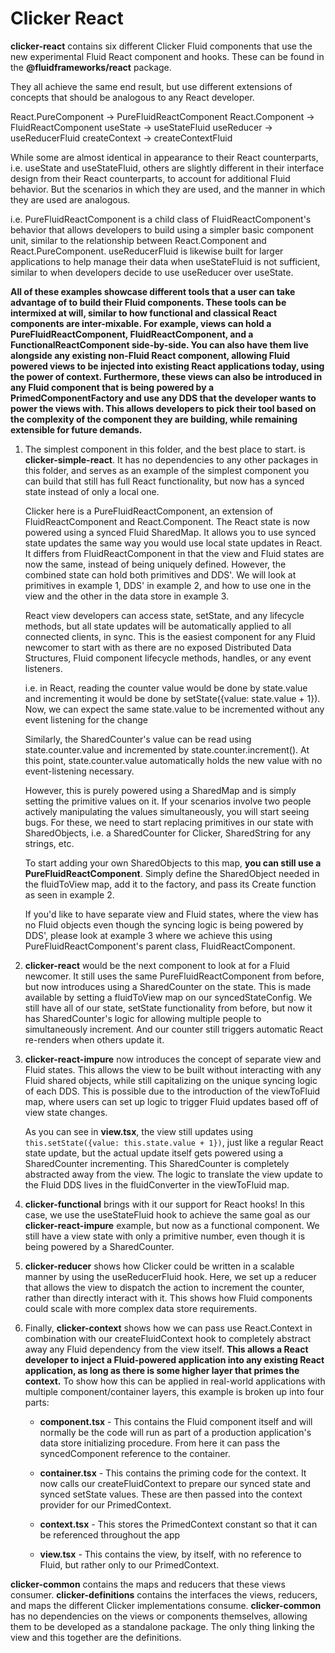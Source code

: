 # Clicker React

**clicker-react** contains six different Clicker Fluid components that use the new experimental Fluid React component and hooks. These can be found in the **@fluidframeworks/react** package.

They all achieve the same end result, but use different extensions of concepts that should be analogous to any React developer.

React.PureComponent &rarr; PureFluidReactComponent
React.Component &rarr; FluidReactComponent
useState &rarr; useStateFluid
useReducer &rarr; useReducerFluid
createContext &rarr; createContextFluid

While some are almost identical in appearance to their React counterparts, i.e. useState and useStateFluid, others are slightly different in their interface design from their React counterparts, to account for additional Fluid behavior. But the scenarios in which they are used, and the manner in which they are used are analogous.

i.e. PureFluidReactComponent is a child class of FluidReactComponent's behavior that allows developers to build using a simpler basic component unit, similar to the relationship between React.Component and React.PureComponent. useReducerFluid is likewise built for larger applications to help manage their data when useStateFluid is not sufficient, similar to when developers decide to use useReducer over useState.

**All of these examples showcase different tools that a user can take advantage of to build their Fluid components. These tools can be intermixed at will, similar to how functional and classical React components are inter-mixable. For example, views can hold a PureFluidReactComponent, FluidReactComponent, and a FunctionalReactComponent side-by-side. You can also have them live alongside any existing non-Fluid React component, allowing Fluid powered views to be injected into existing React applications today, using the power of context. Furthermore, these views can also be introduced in any Fluid component that is being powered by a PrimedComponentFactory and use any DDS that the developer wants to power the views with. This allows developers to pick their tool based on the complexity of the component they are building, while remaining extensible for future demands.**

1) The simplest component in this folder, and the best place to start. is **clicker-simple-react**. It has no dependencies to any other packages in this folder, and serves as an example of the simplest component you can build that still has full React functionality, but now has a synced state instead of only a local one.

    Clicker here is a PureFluidReactComponent, an extension of FluidReactComponent and React.Component. The React state is now powered using a synced Fluid SharedMap. It allows you to use synced state updates the same way you would use local state updates in React. It differs from FluidReactComponent in that the view and Fluid states are now the same, instead of being uniquely defined. However, the combined state can hold both primitives and DDS'. We will look at primitives in example 1, DDS' in example 2, and how to use one in the view and the other in the data store in example 3.

    React view developers can access state, setState, and any lifecycle methods, but all state updates will be automatically applied to all connected clients, in sync. This is the easiest component for any Fluid newcomer to start with as there are no exposed Distributed Data Structures, Fluid component lifecycle methods, handles, or any event listeners.

    i.e. in React, reading the counter value would be done by state.value and incrementing it would be done by setState({value: state.value + 1}). Now, we can expect the same state.value to be incremented without any event listening for the change

    Similarly, the SharedCounter's value can be read using state.counter.value and incremented by state.counter.increment(). At this point, state.counter.value automatically holds the new value with no event-listening necessary.

    However, this is purely powered using a SharedMap and is simply setting the primitive values on it. If your scenarios involve two people actively manipulating the values simultaneously, you will start seeing bugs. For these, we need to start replacing primitives in our state with SharedObjects, i.e. a SharedCounter for Clicker, SharedString for any strings, etc.

    To start adding your own SharedObjects to this map, **you can still use a PureFluidReactComponent**. Simply define the SharedObject needed in the fluidToView map, add it to the factory, and pass its Create function as seen in example 2.

    If you'd like to have separate view and Fluid states, where the view has no Fluid objects even though the syncing logic is being powered by DDS', please look at example 3 where we achieve this using PureFluidReactComponent's parent class, FluidReactComponent.

2) **clicker-react** would be the next component to look at for a Fluid newcomer. It still uses the same PureFluidReactComponent from before, but now introduces using a SharedCounter on the state. This is made available by setting a fluidToView map on our syncedStateConfig. We still have all of our state, setState functionality from before, but now it has SharedCounter's logic for allowing multiple people to simultaneously increment. And our counter still triggers automatic React re-renders when others update it.

3) **clicker-react-impure** now introduces the concept of separate view and Fluid states. This allows the view to be built without interacting with any Fluid shared objects, while still capitalizing on the unique syncing logic of each DDS. This is possible due to the introduction of the viewToFluid map, where users can set up logic to trigger Fluid updates based off of view state changes.

    As you can see in **view.tsx**, the view still updates using
    `this.setState({value: this.state.value + 1})`, just like a regular React state update, but the actual update itself gets powered using a SharedCounter incrementing. This SharedCounter is completely abstracted away from the view. The logic to translate the view update to the Fluid DDS lives in the fluidConverter in the viewToFluid map.

4) **clicker-functional** brings with it our support for React hooks! In this case, we use the useStateFluid hook to achieve the same goal as our **clicker-react-impure** example, but now as a functional component. We still have a view state with only a primitive number, even though it is being powered by a SharedCounter.

5) **clicker-reducer** shows how Clicker could be written in a scalable manner by using the useReducerFluid hook. Here, we set up a reducer that allows the view to dispatch the action to increment the counter, rather than directly interact with it. This shows how Fluid components could scale with more complex data store requirements.

6) Finally, **clicker-context** shows how we can pass use React.Context in combination with our createFluidContext hook to completely abstract away any Fluid dependency from the view itself. **This allows a React developer to inject a Fluid-powered application into any existing React application, as long as there is some higher layer that primes the context.** To show how this can be applied in real-world applications with multiple component/container layers, this example is broken up into four parts:

    - **component.tsx** - This contains the Fluid component itself and will normally be the code will run as part of a production application's data store initializing procedure. From here it can pass the syncedComponent reference to the container.

    - **container.tsx** - This contains the priming code for the context. It now calls our createFluidContext to prepare our synced state and synced setState values. These are then passed into the context provider for our PrimedContext.

    - **context.tsx** - This stores the PrimedContext constant so that it can be referenced throughout the app

    - **view.tsx** - This contains the view, by itself, with no reference to Fluid, but rather only to our PrimedContext.

**clicker-common** contains the maps and reducers that these views consumer.
**clicker-definitions** contains the interfaces the views, reducers, and maps the different Clicker implementations consume.
**clicker-common** has no dependencies on the views or components themselves, allowing them to be developed as a standalone package. The only thing linking the view and this together are the definitions.
